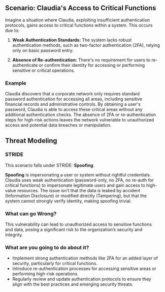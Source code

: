 ## Scenario: Claudia's Access to Critical Functions

Imagine a situation where Claudia, exploiting insufficient authentication protocols, gains access to critical functions within a system. This occurs due to:

1. **Weak Authentication Standards:** The system lacks robust authentication methods, such as two-factor authentication (2FA), relying only on basic password entry.

2. **Absence of Re-authentication:** There's no requirement for users to re-authenticate or confirm their identity for accessing or performing sensitive or critical operations.

### Example

Claudia discovers that a corporate network only requires standard password authentication for accessing all areas, including sensitive financial records and administrative controls. By obtaining a user's password, Claudia is able to access these critical areas without any additional authentication checks. The absence of 2FA or re-authentication steps for high-risk actions leaves the network vulnerable to unauthorized access and potential data breaches or manipulation.

## Threat Modeling

### STRIDE

This scenario falls under STRIDE: **Spoofing**.

**Spoofing** is impersonating a user or system without rightful credentials.
Claudia uses weak authentication (password-only, no 2FA, no re-auth for critical functions) to impersonate legitimate users and gain access to high-value resources.
The issue isn’t that the data is leaked by accident (Information Disclosure) or modified directly (Tampering), but that the system cannot strongly verify identity, making spoofing trivial.

### What can go Wrong?

This vulnerability can lead to unauthorized access to sensitive functions and data, posing a significant risk to the organization’s security and integrity.

### What are you going to do about it?

- Implement strong authentication methods like 2FA for an added layer of security, particularly for critical functions.
- Introduce re-authentication processes for accessing sensitive areas or performing high-risk operations.
- Regularly review and update authentication protocols to ensure they align with the best practices and emerging security threats.
